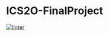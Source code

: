 # ICS2O-FinalProject
[![linter](https://github.com/Matthew-Loiselle/ICS2O-FinalProject/workflows/linter/badge.svg)](https://github.com/marketplace/actions/super-linter)
